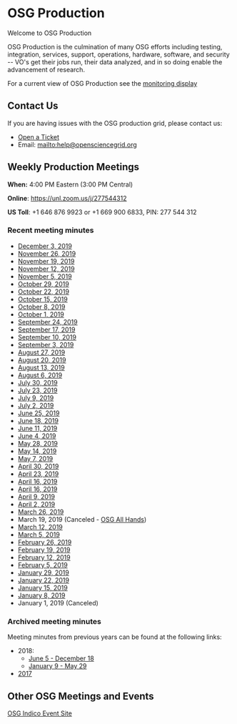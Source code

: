OSG Production
==============

Welcome to OSG Production

OSG Production is the culmination of many OSG efforts including testing, integration, services, support, operations, hardware, software, and security -- VO's get their jobs run, their data analyzed, and in so doing enable the advancement of research.

For a current view of OSG Production see the [monitoring display](http://display.opensciencegrid.org/)


Contact Us
----------

If you are having issues with the OSG production grid, please contact us:

- [Open a Ticket](http://support.opensciencegrid.org)
- Email: <mailto:help@opensciencegrid.org>


Weekly Production Meetings
--------------------------

**When:** 4:00 PM Eastern (3:00 PM Central)

**Online**: <https://unl.zoom.us/j/277544312>

**US Toll**: +1 646 876 9923  or +1 669 900 6833, PIN: 277 544 312


### Recent meeting minutes ###

- [December 3, 2019](https://docs.google.com/document/d/1Fb3GnbyZ1fX4Z2dE9L_eLzO-ldwJ9-FVUK3ZezAuyU8/edit?usp=sharing)
- [November 26, 2019](https://docs.google.com/document/d/1ppD7QHfntoxBjpqrhGZxolzsYXGfcNBbJiW35TUh6s0/edit?usp=sharing)
- [November 19, 2019](https://docs.google.com/document/d/1LyKzWCzMagJQt5Z1CoOnt76m0JXYgBRY-oX0lFz7qi8/edit)
- [November 12, 2019](https://docs.google.com/document/d/1eyirAk6EapyQQub07zADWMOoK2cn2Ww9lruy-2MF418/edit?usp=sharing)
- [November 5, 2019](https://docs.google.com/document/d/1jQwAeNhpFlaRhAnTkjC18cNeAF0JFxn3ENcFabPocGY/edit?usp=sharing)
- [October 29, 2019](https://docs.google.com/document/d/1Q6i0iJDFaK6rKFW3v62zYfNgiuhJym9fJwc4RBXNDtY/edit?usp=sharing)
- [October 22, 2019](https://docs.google.com/document/d/1GgHTD6Cfrp_WwY954u2YCA52XUKBY73nVJO3Mg5wHwE/edit?usp=sharing)
- [October 15, 2019](https://docs.google.com/document/d/1UvjaiMHW5GEBoxPf1Vh6fQ6uzLKR6Y1tloU5Jolg18E/edit?usp=sharing)
- [October 8, 2019](https://docs.google.com/document/d/1DfA9K3qEklMOdQIrADi674YTzmwSuKGbNHYYRAfe7cY/edit?usp=sharing)
- [October 1, 2019](https://docs.google.com/document/d/1S0bprEFAvGwRGLlToCQyekNwdQ_8i3OnV74rX8k-BAU/edit?usp=sharing)
- [September 24, 2019](https://docs.google.com/document/d/1UJpmMeytUAfr0eRBGDjKUSKOSImwMvUsFuwxNF6TopQ/edit)
- [September 17, 2019](https://docs.google.com/document/d/1UfLpcQUnDkqR0jyC1N8AuUBwdKy_4Jea4g1pLTIkzQA/edit?usp=sharing)
- [September 10, 2019](https://docs.google.com/document/d/1cjMinJXTWzdddJP2CxEy1Y8fMryyk-zgbu1dNoYz-8M/edit?usp=sharing)
- [September 3, 2019](https://docs.google.com/document/d/1Wo35Y2wcgHNs_5lJkuF2IU91v588px89grPWdSHEM4Q/edit?usp=sharing)
- [August 27, 2019](https://docs.google.com/document/d/1pD9r2u6m9OXYaXNYE_XzbqXAC0cWnuG3pRRUt5fjBZI/edit?usp=sharing)
- [August 20, 2019](https://docs.google.com/document/d/149Zeoa9V_XQiu3W-cPQ8U3CL1StNH_pDoAB_pdco1_k/edit?usp=sharing)
- [August 13, 2019](https://docs.google.com/document/d/11M3VsjVgJllnREH4I6csz_n-Jec79ZOmQnGiMnko86E/edit?usp=sharing)
- [August 6, 2019](https://docs.google.com/document/d/1xMwBD89nH87lOF3rcpgQ3gsJhZKmNf5R5bBOK3DbsnY/edit?usp=sharing)
- [July 30, 2019](https://docs.google.com/document/d/19fPm13-ql706Bd0CP_SrZg0dpuNZsAfzxSbbqO7IETw/edit?usp=sharing)
- [July 23, 2019](https://docs.google.com/document/d/11510SU9Kgw6KwZ3fa3RYPhiqy8DrDCqJBOI_MVim9FY/edit?usp=sharing)
- [July 9, 2019](https://docs.google.com/document/d/1Ct2JDoB96E0CiPduJKokwSYyRqrfZU64s-RzvdIs0Ys/edit?usp=sharing)
- [July 2, 2019](https://docs.google.com/document/d/1eCPdQbAS6_i4Z0tyMKtBx23LVyWADRSRD5EY14TBz2s/edit?usp=sharing)
- [June 25, 2019](https://docs.google.com/document/d/1IxgIgny3gGJVVtdisyu6zPeCOYIrxoiQEcsHpLFmS3A/edit?usp=sharing)
- [June 18, 2019](https://docs.google.com/document/d/1pOAgWW8__jgn_4NaxEU3QiTFXlJ46pJl6ZpupKOguDQ/edit?usp=sharing)
- [June 11, 2019](https://docs.google.com/document/d/1IqKw4NpTtQ8cFAXVHsNo4w9D-bBva17Vf9xCxzKUIx8/edit?usp=sharing)
- [June 4, 2019](https://docs.google.com/document/d/17CJcpgQgtqMQEjnx6hticcRpJNmjJsuy41r2w2qFQx4/edit?usp=sharing)
- [May 28, 2019](https://docs.google.com/document/d/1zLL4VFIm2n5lhJ5nnX9njcr_BfHvTB1xMelCUs22qoI/edit?usp=sharing)
- [May 14, 2019](https://docs.google.com/document/d/1SloMd8iJ7lx9FIPvbsVGCvu6FVXCeehBo6EqElUchSo/edit?usp=sharing)
- [May 7, 2019](https://docs.google.com/document/d/1BQivRg8wo-SN5H8iuWx6hE8pS0P4j8Gth40A2YKCWm4/edit?usp=sharing)
- [April 30, 2019](https://docs.google.com/document/d/1ZV7Tzgf10AUM3YGf5iY_ddUzkli1WPtTtgYRmIOFVic/edit?usp=sharing)
- [April 23, 2019](https://docs.google.com/document/d/16iDswSx4ZGwZmrSvK2AExQa_K4mNErDfImw2vfSxF_Q/edit?usp=sharing)
- [April 16, 2019](https://docs.google.com/document/d/1rAKK32LK9Ry2mmuuHPdxPUpJRu9eYqBu-UcbQ5-1tbE/edit?usp=sharing)
- [April 16, 2019](https://docs.google.com/document/d/1rAKK32LK9Ry2mmuuHPdxPUpJRu9eYqBu-UcbQ5-1tbE/edit?usp=sharing)
- [April 9, 2019](https://docs.google.com/document/d/1Q_RnfqoGJ76aSxfOOJRtI27zBWfIrPQRAjetDM9Wwn0/edit?usp=sharing)
- [April 2, 2019](https://docs.google.com/document/d/1_Gc_WdxB1Oc6lxA3F23GOnyUO_7JHEO5fN5M4W673WY/edit?usp=sharing)
- [March 26, 2019](https://docs.google.com/document/d/1d0GZMtaaxG_AggOjkBYC-VvVBUuTaLCGnnR4WJBzf-U/edit?usp=sharing)
- March 19, 2019 (Canceled - [OSG All Hands](https://opensciencegrid.org/all-hands/2019/))
- [March 12, 2019](https://docs.google.com/document/d/1g9WmMH31HhHQSeO2RBkgMWDkDmHXiVVIfsHHtj0INhA/edit?usp=sharing)
- [March 5, 2019](https://docs.google.com/document/d/1t84JNgglXOI2Zoz2ylkWDLmfkllrqrinAnFh7bhA4sU/edit?usp=sharing)
- [February 26, 2019](https://docs.google.com/document/d/1SfCu2S4QpwcOc3TokGozaypTcq-sMEZPa6ETyAjV8LU/edit?usp=sharing)
- [February 19, 2019](https://docs.google.com/document/d/1fhNh32396p2ikFd1FJ_9lzBIBxHJCS96EKaSOjA2Ndo/edit?usp=sharing)
- [February 12, 2019](https://docs.google.com/document/d/1yCMsYlsHI562hDfCtBe6_1KQ69pQZKQBcf-iobq9qy8/edit?usp=sharing)
- [February 5, 2019](https://docs.google.com/document/d/1xb44xgJQAv6rdxytasGenAVrYluGRMreEYlh3onq9YI/edit?usp=sharing)
- [January 29, 2019](https://docs.google.com/document/d/1BKPvbdyJ5T8T-AQr75BxcIt4d8m1kNTBeopsu-ZEV5Y/edit?usp=sharing)
- [January 22, 2019](https://docs.google.com/document/d/1BeIETyHuGrw146ISfz_5fSSzipVFVvsfMr59-Ku6WLY/edit?usp=sharing)
- [January 15, 2019](https://docs.google.com/document/d/1tHRMPPY8jL-7WIiZMM1mRRvNoz5efsgJfVb2QhZZi6Q/edit?usp=sharing)
- [January 8, 2019](https://docs.google.com/document/d/1qr0ihzVMSR4CgFli0ZS7bqRxiBj0EXxCmZZmpaars_E/edit?usp=sharing)
- January 1, 2019 (Canceled)


### Archived meeting minutes ###

Meeting minutes from previous years can be found at the following links:


- 2018:
    - [June 5 - December 18](https://drive.google.com/drive/u/1/folders/1CpZ_YjrAiIg8NKYicEf2KWpIILCx_wR-)
    - [January 9 - May 29](https://github.com/opensciencegrid/production/tree/master/docs/WeeklyMinutes/2018)
- [2017](https://github.com/opensciencegrid/production/tree/master/docs/WeeklyMinutes/2017)

Other OSG Meetings and Events
-----------------------------

[OSG Indico Event Site](https://indico.fnal.gov/categoryDisplay.py?categId=86)

